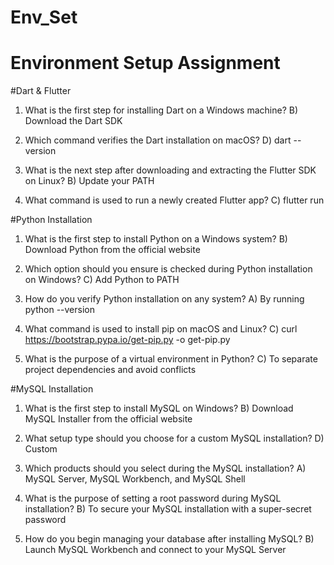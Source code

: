 # Env_Set

# Environment Setup Assignment

#Dart & Flutter

1. What is the first step for installing Dart on a Windows machine?
B) Download the Dart SDK

2. Which command verifies the Dart installation on macOS?
D) dart --version

3. What is the next step after downloading and extracting the Flutter SDK on Linux?
B) Update your PATH

4. What command is used to run a newly created Flutter app?
C) flutter run


#Python Installation

1. What is the first step to install Python on a Windows system?
B) Download Python from the official website

2. Which option should you ensure is checked during Python installation on Windows?
C) Add Python to PATH

3. How do you verify Python installation on any system?
A) By running python --version

4. What command is used to install pip on macOS and Linux?
C) curl https://bootstrap.pypa.io/get-pip.py -o get-pip.py

5. What is the purpose of a virtual environment in Python?
C) To separate project dependencies and avoid conflicts

#MySQL Installation

1. What is the first step to install MySQL on Windows?
B) Download MySQL Installer from the official website

2. What setup type should you choose for a custom MySQL installation?
D) Custom

3. Which products should you select during the MySQL installation?
A) MySQL Server, MySQL Workbench, and MySQL Shell

4. What is the purpose of setting a root password during MySQL installation?
B) To secure your MySQL installation with a super-secret password

5. How do you begin managing your database after installing MySQL?
B) Launch MySQL Workbench and connect to your MySQL Server

